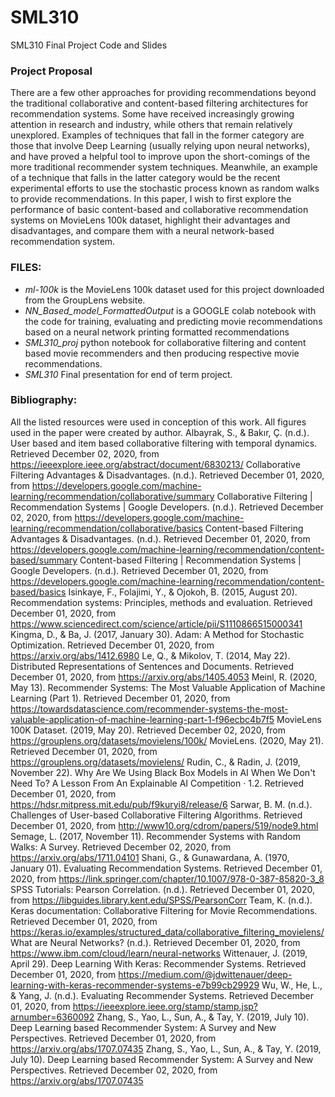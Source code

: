 # SML310
SML310 Final Project Code and Slides


### Project Proposal
There are a few other approaches for providing recommendations beyond the
traditional collaborative and content-based filtering architectures for recommendation
systems. Some have received increasingly growing attention in research and industry,
while others that remain relatively unexplored. Examples of techniques that fall in the
former category are those that involve Deep Learning (usually relying upon neural
networks), and have proved a helpful tool to improve upon the short-comings of the
more traditional recommender system techniques. Meanwhile, an example of a
technique that falls in the latter category would be the recent experimental efforts to use
the stochastic process known as random walks to provide recommendations. In this
paper, I wish to first explore the performance of basic content-based and collaborative
recommendation systems on MovieLens 100k dataset, highlight their advantages and
disadvantages, and compare them with a neural network-based recommendation
system.


### FILES:
- *ml-100k* is the MovieLens 100k dataset used for this project downloaded from the GroupLens website.
- *NN_Based_model_FormattedOutput* is a GOOGLE colab notebook with the code for training, evaluating and predicting movie recommendations based on a neural network printing formatted recommendations
- *SML310_proj* python notebook for collaborative filtering and content based movie recommenders and then producing respective movie recommendations.
- *SML310* Final presentation for end of term project.

### Bibliography:

All the listed resources were used in conception of this work. All figures used in the paper were created by author.
Albayrak, S., & Bakır, Ç. (n.d.). User based and item based collaborative filtering with temporal dynamics. Retrieved December 02, 2020, from https://ieeexplore.ieee.org/abstract/document/6830213/
Collaborative Filtering Advantages & Disadvantages. (n.d.). Retrieved December 01, 2020, from https://developers.google.com/machine-learning/recommendation/collaborative/summary
Collaborative Filtering  |  Recommendation Systems  |  Google Developers. (n.d.). Retrieved December 02, 2020, from https://developers.google.com/machine-learning/recommendation/collaborative/basics
Content-based Filtering Advantages & Disadvantages. (n.d.). Retrieved December 01, 2020, from https://developers.google.com/machine-learning/recommendation/content-based/summary
Content-based Filtering  |  Recommendation Systems  |  Google Developers. (n.d.). Retrieved December 01, 2020, from https://developers.google.com/machine-learning/recommendation/content-based/basics
Isinkaye, F., Folajimi, Y., & Ojokoh, B. (2015, August 20). Recommendation systems: Principles, methods and evaluation. Retrieved December 01, 2020, from https://www.sciencedirect.com/science/article/pii/S1110866515000341
Kingma, D., & Ba, J. (2017, January 30). Adam: A Method for Stochastic Optimization. Retrieved December 01, 2020, from https://arxiv.org/abs/1412.6980
Le, Q., & Mikolov, T. (2014, May 22). Distributed Representations of Sentences and Documents. Retrieved December 01, 2020, from https://arxiv.org/abs/1405.4053
Meinl, R. (2020, May 13). Recommender Systems: The Most Valuable Application of Machine Learning (Part 1). Retrieved December 01, 2020, from https://towardsdatascience.com/recommender-systems-the-most-valuable-application-of-machine-learning-part-1-f96ecbc4b7f5
MovieLens 100K Dataset. (2019, May 20). Retrieved December 02, 2020, from https://grouplens.org/datasets/movielens/100k/
MovieLens. (2020, May 21). Retrieved December 01, 2020, from https://grouplens.org/datasets/movielens/
Rudin, C., & Radin, J. (2019, November 22). Why Are We Using Black Box Models in AI When We Don't Need To? A Lesson From An Explainable AI Competition · 1.2. Retrieved December 01, 2020, from https://hdsr.mitpress.mit.edu/pub/f9kuryi8/release/6
Sarwar, B. M. (n.d.). Challenges of User-based Collaborative Filtering Algorithms. Retrieved December 01, 2020, from http://www10.org/cdrom/papers/519/node9.html
Semage, L. (2017, November 11). Recommender Systems with Random Walks: A Survey. Retrieved December 02, 2020, from https://arxiv.org/abs/1711.04101
Shani, G., & Gunawardana, A. (1970, January 01). Evaluating Recommendation Systems. Retrieved December 01, 2020, from https://link.springer.com/chapter/10.1007/978-0-387-85820-3_8
SPSS Tutorials: Pearson Correlation. (n.d.). Retrieved December 01, 2020, from https://libguides.library.kent.edu/SPSS/PearsonCorr
Team, K. (n.d.). Keras documentation: Collaborative Filtering for Movie Recommendations. Retrieved December 01, 2020, from https://keras.io/examples/structured_data/collaborative_filtering_movielens/
What are Neural Networks? (n.d.). Retrieved December 01, 2020, from https://www.ibm.com/cloud/learn/neural-networks
Wittenauer, J. (2019, April 29). Deep Learning With Keras: Recommender Systems. Retrieved December 01, 2020, from https://medium.com/@jdwittenauer/deep-learning-with-keras-recommender-systems-e7b99cb29929
Wu, W., He, L., & Yang, J. (n.d.). Evaluating Recommender Systems. Retrieved December 01, 2020, from https://ieeexplore.ieee.org/stamp/stamp.jsp?arnumber=6360092
Zhang, S., Yao, L., Sun, A., & Tay, Y. (2019, July 10). Deep Learning based Recommender System: A Survey and New Perspectives. Retrieved December 01, 2020, from https://arxiv.org/abs/1707.07435
Zhang, S., Yao, L., Sun, A., & Tay, Y. (2019, July 10). Deep Learning based Recommender System: A Survey and New Perspectives. Retrieved December 02, 2020, from https://arxiv.org/abs/1707.07435
